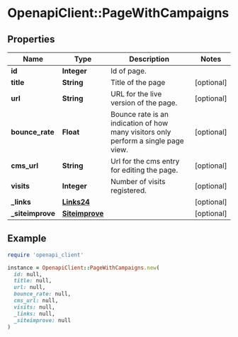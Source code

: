 # OpenapiClient::PageWithCampaigns

## Properties

| Name | Type | Description | Notes |
| ---- | ---- | ----------- | ----- |
| **id** | **Integer** | Id of page. |  |
| **title** | **String** | Title of the page | [optional] |
| **url** | **String** | URL for the live version of the page. | [optional] |
| **bounce_rate** | **Float** | Bounce rate is an indication of how many visitors only perform a single page view. | [optional] |
| **cms_url** | **String** | Url for the cms entry for editing the page. | [optional] |
| **visits** | **Integer** | Number of visits registered. | [optional] |
| **_links** | [**Links24**](Links24.md) |  | [optional] |
| **_siteimprove** | [**Siteimprove**](Siteimprove.md) |  | [optional] |

## Example

```ruby
require 'openapi_client'

instance = OpenapiClient::PageWithCampaigns.new(
  id: null,
  title: null,
  url: null,
  bounce_rate: null,
  cms_url: null,
  visits: null,
  _links: null,
  _siteimprove: null
)
```


